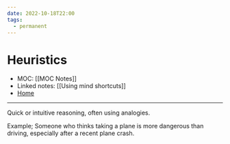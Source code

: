 ```yaml
---
date: 2022-10-18T22:00
tags:
  - permanent
---
```

# Heuristics
- MOC: [[MOC Notes]]
- Linked notes: [[Using mind shortcuts]]
- [Home](https://misudashi.ga/)
----------
Quick or intuitive reasoning, often using analogies. 

Example; Someone who thinks taking a plane is more dangerous than driving, especially after a recent plane crash.